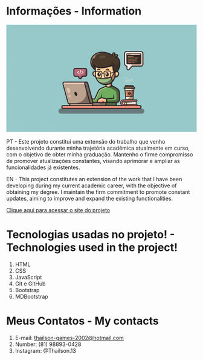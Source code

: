 # Informações - Information 
![preview](img/Readme.png)

PT - Este projeto constitui uma extensão do trabalho que venho desenvolvendo durante minha trajetória acadêmica atualmente em curso, com o objetivo de obter minha graduação. Mantenho o firme compromisso de promover atualizações constantes, visando aprimorar e ampliar as funcionalidades já existentes.

EN - This project constitutes an extension of the work that I have been developing during my current academic career, with the objective of obtaining my degree. I maintain the firm commitment to promote constant updates, aiming to improve and expand the existing functionalities.

[Clique aqui para acessar o site do projeto](https://thailson13.github.io/ProjetoRaizesDoMangue/)

# Tecnologias usadas no projeto! - Technologies used in the project!
1. HTML
2. CSS
3. JavaScript
4. Git e GitHub
5. Bootstrap
6. MDBootstrap

# Meus Contatos - My contacts
1. E-mail: thailson-games-2002@hotmail.com
2. Number: (81) 98893-0428
3. Instagram: @Thailson.13
